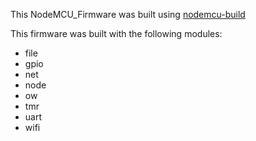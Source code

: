 This NodeMCU_Firmware was built using [nodemcu-build](https://nodemcu-build.com/)

This firmware was built with the following modules:

* file
* gpio
* net
* node
* ow
* tmr
* uart
* wifi